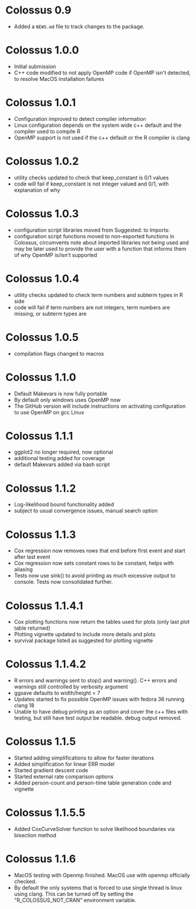 # Colossus 0.9

* Added a `NEWS.md` file to track changes to the package.

# Colossus 1.0.0

* Initial submission
* C++ code modified to not apply OpenMP code if OpenMP isn't detected, to resolve MacOS installation failures

# Colossus 1.0.1

* Configuration improved to detect compiler information
* Linux configuration depends on the system wide c++ default and the compiler used to compile R
* OpenMP support is not used if the c++ default or the R compiler is clang

# Colossus 1.0.2

* utility checks updated to check that keep_constant is 0/1 values
* code will fail if keep_constant is not integer valued and 0/1, with explanation of why

# Colossus 1.0.3

* configuration script libraries moved from Suggested: to Imports:
* configuration script functions moved to non-exported functions in Colossus, circumvents note about imported libraries not being used and may be later used to provide the user with a function that informs them of why OpenMP is/isn't supported

# Colossus 1.0.4

* utility checks updated to check term numbers and subterm types in R side
* code will fail if term numbers are not integers, term numbers are missing, or subterm types are

# Colossus 1.0.5

* compilation flags changed to macros

# Colossus 1.1.0

* Default Makevars is now fully portable
* By default only windows uses OpenMP now
* The GitHub version will include instructions on activating configuration to use OpenMP on gcc Linux

# Colossus 1.1.1

* ggplot2 no longer required, now optional
* additional testing added for coverage
* default Makevars added via bash script

# Colossus 1.1.2

* Log-likelihood bound functionality added
* subject to usual convergence issues, manual search option

# Colossus 1.1.3

* Cox regression now removes rows that end before first event and start after last event
* Cox regression now sets constant rows to be constant, helps with aliasing
* Tests now use sink() to avoid printing as much excessive output to console. Tests now consolidated further.

# Colossus 1.1.4.1

* Cox plotting functions now return the tables used for plots (only last plot table returned)
* Plotting vignette updated to include more details and plots
* survival package listed as suggested for plotting vignette

# Colossus 1.1.4.2

* R errors and warnings sent to stop() and warning(). C++ errors and warnings still controlled by verbosity argument
* ggsave defaults to width/height = 7
* Updates started to fix possible OpenMP issues with fedora 36 running clang 18
* Unable to have debug printing as an option and cover the c++ files with testing, but still have test output be readable. debug output removed.

# Colossus 1.1.5

* Started adding simplifications to allow for faster iterations
* Added simplification for linear ERR model
* Started gradient descent code
* Started external rate comparison options
* Added person-count and person-time table generation code and vignette

# Colossus 1.1.5.5

* Added CoxCurveSolver function to solve likelihood boundaries via bisection method

# Colossus 1.1.6

* MacOS testing with Openmp finished. MacOS use with openmp officially checked.
* By default the only systems that is forced to use single thread is linux using clang. This can be turned off by setting the "R_COLOSSUS_NOT_CRAN" environment variable.
